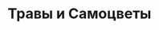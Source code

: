 ---
title: Травы и Самоцветы
description: Лавка чудес
image: "./images/travysamocvety.png"
tags: Брендинг, Веб-дизайн, E-commerce, SEO, Контент
link: https://травысамоцветы.рф
---